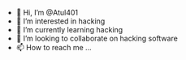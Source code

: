 - 👋 Hi, I’m @Atul401
- 👀 I’m interested in hacking
- 🌱 I’m currently learning hacking
- 💞️ I’m looking to collaborate on hacking software
- 📫 How to reach me ...

<!---
Atul401/Atul401 is a ✨ special ✨ repository because its `README.md` (this file) appears on your GitHub profile.
You can click the Preview link to take a look at your changes.
--->
